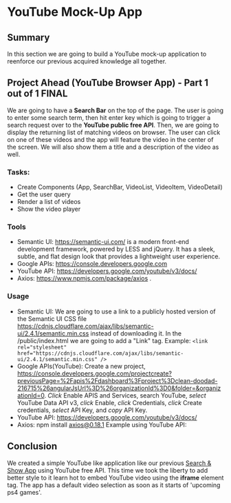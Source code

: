 # YouTube Mock-Up App 

## Summary
In this section we are going to build a YouTube mock-up application to reenforce our previous acquired knowledge all together. 


## Project Ahead (YouTube Browser App) - Part 1 out of 1 FINAL
We are going to have a **Search Bar** on the top of the page. The user is going to enter some search term, then hit enter key which is going to trigger a search request over to the **YouTube public free API**. Then, we are going to display the returning list of matching videos on browser. The user can click on one of these videos and the app will feature the video in the center of the screen. We will also show them a title and a description of the video as well. 

### Tasks:
- Create Components (App, SearchBar, VideoList, VideoItem, VideoDetail)
- Get the user query
- Render a list of videos
- Show the video player

### Tools
- Semantic UI: https://semantic-ui.com/ is a modern front-end development framework, powered by LESS and jQuery. It has a sleek, subtle, and flat design look that provides a lightweight user experience.
- Google APIs: https://console.developers.google.com 
- YouTube API: https://developers.google.com/youtube/v3/docs/ 
- Axios: https://www.npmjs.com/package/axios .

### Usage
- Semantic UI: We are going to use a link to a publicly hosted version of the Semantic UI CSS file https://cdnjs.cloudflare.com/ajax/libs/semantic-ui/2.4.1/semantic.min.css instead of downloading it. In the /public/index.html we are going to add a "Link" tag. Example: `<link rel="stylesheet" href="https://cdnjs.cloudflare.com/ajax/libs/semantic-ui/2.4.1/semantic.min.css" />`
- Google APIs(YouTube): Create a new project, https://console.developers.google.com/projectcreate?previousPage=%2Fapis%2Fdashboard%3Fproject%3Dclean-doodad-216715%26angularJsUrl%3D%26organizationId%3D0&folder=&organizationId=0. *Click* Enable APIS and Services, search YouTube, *select* YouTube Data API v3, *click* Enable, *click* Credentials, *click* Create credentials, *select* API Key, and *copy* API Key.
- YouTube API: https://developers.google.com/youtube/v3/docs/ 
- Axios: npm install axios@0.18.1 Example using YouTube API:

## Conclusion
We created a simple YouTube like application like our previous [Search & Show App](https://github.com/araqueheinz/Learning_React/tree/8_List_Records) using YouTube free API. This time we took the liberty to add better style to it learn hot to embed YouTube video using the **iframe** element tag. The app has a default video selection as soon as it starts of 'upcoming ps4 games'.
